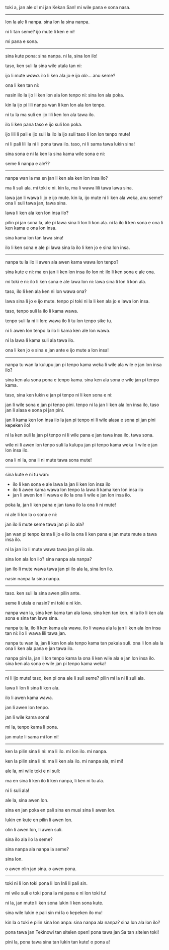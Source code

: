 toki a, jan ale o! mi jan Kekan San! mi wile pana e sona nasa.

---

<!-- intro: everything is numbers -->

lon la ale li nanpa. sina lon la sina nanpa.

ni li tan seme? ijo mute li ken e ni!

mi pana e sona.

---

<!-- opening arguments: there are so many things, but computers don't have them all at once-->

sina kute pona: sina nanpa. ni la, sina lon ilo!

taso, ken suli la sina wile utala tan ni:

ijo li mute _wawa_. ilo li ken ala jo e ijo _ale_... anu seme?

ona li ken tan ni:

nasin ilo la ijo li ken lon ala lon tenpo ni: sina lon ala poka.

kin la ijo pi lili nanpa wan li ken lon ala lon tenpo.

ni tu la ma suli en ijo lili ken lon ala tawa ilo.

ilo li ken pana taso e ijo suli lon poka.

ijo lili li pali e ijo suli la ilo la ijo suli taso li lon lon tenpo mute!

ni li pali lili la ni li pona tawa ilo. taso, ni li sama tawa lukin sina!

sina sona e ni la ken la sina kama wile sona e ni:

seme li nanpa e ale??

---

<!-- reason one: people can be in computers -->

nanpa wan la ma en jan li ken ala ken lon insa ilo?

ma li suli ala. mi toki e ni. kin la, ma li wawa lili tawa lawa sina.

lawa jan li wawa li jo e ijo mute. kin la, ijo mute ni li ken ala weka, anu seme? ona li suli tawa jan, tawa sina.

lawa li ken ala ken lon insa ilo?

pilin pi jan sona la, ale pi lawa sina li lon li kon ala. ni la ilo li ken sona e ona li ken kama e ona lon insa.

sina kama lon tan lawa sina!

ilo li ken sona e ale pi lawa sina la ilo li ken jo e sina lon insa.

---

<!-- reason two: computers keep getting better over time -->

nanpa tu la ilo li awen ala awen kama wawa lon tenpo?

sina kute e ni: ma en jan li ken lon insa ilo lon ni: ilo li ken sona e ale ona.

mi toki e ni: ilo li ken sona e ale lawa lon ni: lawa sina li lon li kon ala.

taso, ilo li ken ala ken ni lon wawa ona?

lawa sina li jo e ijo mute. tenpo pi toki ni la li ken ala jo e lawa lon insa.

taso, tenpo suli la ilo li kama wawa.

tenpo suli la ni li lon: wawa ilo li tu lon tenpo sike tu.

ni li awen lon tenpo la ilo li kama ken ale lon wawa.

ni la lawa li kama suli ala tawa ilo.

ona li ken jo e sina e jan ante e ijo mute a lon insa!

---

<!-- reason number three: future people want people inside computer -->

nanpa tu wan la kulupu jan pi tenpo kama weka li wile ala wile e jan lon insa ilo?

sina ken ala sona pona e tenpo kama. sina ken ala sona e wile jan pi tenpo kama.

taso, sina ken lukin e jan pi tenpo ni li ken sona e ni:

jan li wile sona e jan pi tenpo pini. tenpo ni la jan li ken ala lon insa ilo, taso jan li alasa e sona pi jan pini.

jan li kama ken lon insa ilo la jan pi tenpo ni li wile alasa e sona pi jan pini kepeken ilo!

ni la ken suli la jan pi tenpo ni li wile pana e jan tawa insa ilo, tawa sona.

wile ni li awen lon tenpo suli la kulupu jan pi tenpo kama weka li wile e jan lon insa ilo.

ona li ni la, ona li ni mute tawa sona mute!

---

<!-- closing arguments:  -->

sina kute e ni tu wan:

- ilo li ken sona e ale lawa la jan li ken lon insa ilo
- ilo li awen kama wawa lon tenpo la lawa li kama ken lon insa ilo
- jan li awen lon li wawa e ilo la ona li wile e jan lon insa ilo.

poka la, jan li ken pana e jan tawa ilo la ona li ni mute!

ni ale li lon la o sona e ni:

jan ilo li mute seme tawa jan pi ilo ala?

jan wan pi tenpo kama li jo e ilo la ona li ken pana e jan mute mute a tawa insa ilo.

ni la jan ilo li mute wawa tawa jan pi ilo ala.

sina lon ala lon ilo? sina nanpa ala nanpa?

jan ilo li mute wawa tawa jan pi ilo ala la, sina lon ilo.

nasin nanpa la sina nanpa.

---

<!-- counterarguments -->

taso. ken suli la sina awen pilin ante.

seme li utala e nasin? mi toki e ni kin.

nanpa wan la, sina ken kama tan ala lawa. sina ken tan kon. ni la ilo li ken ala sona e sina tan lawa sina.

nanpa tu la, ilo li ken kama ala wawa. ilo li wawa ala la jan li ken ala lon insa tan ni: ilo li wawa lili tawa jan.

nanpa tu wan la, jan li ken lon ala tenpo kama tan pakala suli. ona li lon ala la ona li ken ala pana e jan tawa ilo.

nanpa pini la, jan li lon tenpo kama la ona li ken wile ala e jan lon insa ilo. sina ken ala sona e wile jan pi tenpo kama weka!

---

ni li ijo mute! taso, ken pi ona ale li suli seme? pilin mi la ni li suli ala.

lawa li lon li sina li kon ala.

ilo li awen kama wawa.

jan li awen lon tenpo.

jan li wile kama sona!

mi la, tenpo kama li pona.

jan mute li sama mi lon ni!

---

<!-- finale -->

ken la pilin sina li ni: ma li ilo. mi lon ilo. mi nanpa.

ken la pilin sina li ni: ma li ken ala ilo. mi nanpa ala, mi mi!

ale la, mi wile toki e ni suli:

ma en sina li ken ilo li ken nanpa, li ken ni tu ala.

ni li suli ala!

ale la, sina awen lon.

sina en jan poka en pali sina en musi sina li awen lon.

lukin en kute en pilin li awen lon.

olin li awen lon, li awen suli.

sina ilo ala ilo la seme?

sina nanpa ala nanpa la seme?

sina lon.

o awen olin jan sina. o awen pona.

---

toki ni li lon toki pona li lon Inli li pali sin.

mi wile suli e toki pona la mi pana e ni lon toki tu!

ni la, jan mute li ken sona lukin li ken sona kute.

sina wile lukin e pali sin mi la o kepeken ilo mu!

kin la o toki e pilin sina lon anpa: sina nanpa ala nanpa? sina lon ala lon ilo?

pona tawa jan Tekinowi tan sitelen open! pona tawa jan Sa tan sitelen toki!

pini la, pona tawa sina tan lukin tan kute! o pona a!
